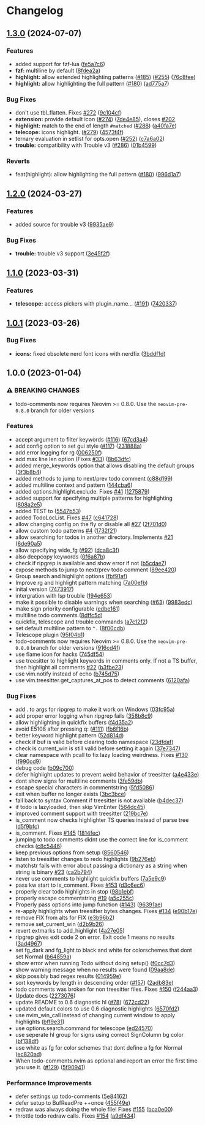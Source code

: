 # Changelog

## [1.3.0](https://github.com/folke/todo-comments.nvim/compare/v1.2.0...v1.3.0) (2024-07-07)


### Features

* added support for fzf-lua ([fe5a7c6](https://github.com/folke/todo-comments.nvim/commit/fe5a7c66d77bcb3895acda55b9fa4519110eb154))
* **fzf:** multiline by default ([8fdea2a](https://github.com/folke/todo-comments.nvim/commit/8fdea2acf78aa16b3881aa801853fa86b02c2fd8))
* **highlight:** allow extended highlighting patterns ([#185](https://github.com/folke/todo-comments.nvim/issues/185)) ([#255](https://github.com/folke/todo-comments.nvim/issues/255)) ([76c8fee](https://github.com/folke/todo-comments.nvim/commit/76c8feeda805db77b6ffb222a79661236d7a2aba))
* **highlight:** allow highlighting the full pattern ([#180](https://github.com/folke/todo-comments.nvim/issues/180)) ([ad775a7](https://github.com/folke/todo-comments.nvim/commit/ad775a7ed187761c56d14421cecab44a0656028d))


### Bug Fixes

* don't use tbl_flatten. Fixes [#272](https://github.com/folke/todo-comments.nvim/issues/272) ([9c104cf](https://github.com/folke/todo-comments.nvim/commit/9c104cf7868f1c739b43a07e5593666cc9de2d67))
* **extension:** provide default icon ([#274](https://github.com/folke/todo-comments.nvim/issues/274)) ([7de4e85](https://github.com/folke/todo-comments.nvim/commit/7de4e85211e3301572393f4b4957bff463f188fc)), closes [#202](https://github.com/folke/todo-comments.nvim/issues/202)
* **highlight:** match to the end of length `#matched` ([#288](https://github.com/folke/todo-comments.nvim/issues/288)) ([a40fa7e](https://github.com/folke/todo-comments.nvim/commit/a40fa7e421a0c363f65db204f5f0ac075d3a8967))
* **telecope:** icons highlight. ([#279](https://github.com/folke/todo-comments.nvim/issues/279)) ([4573f4f](https://github.com/folke/todo-comments.nvim/commit/4573f4f1f167a2f928a46043c7fea6d1cf333fb9))
* ternary evaluation in setlist for opts.open ([#252](https://github.com/folke/todo-comments.nvim/issues/252)) ([c7a6a02](https://github.com/folke/todo-comments.nvim/commit/c7a6a02823ca4cbecfee3c2a32d8674573308014))
* **trouble:** compatibility with Trouble v3 ([#286](https://github.com/folke/todo-comments.nvim/issues/286)) ([01b4599](https://github.com/folke/todo-comments.nvim/commit/01b4599b36ea873305a993c93cb6186cb03a51e7))


### Reverts

* feat(highlight): allow highlighting the full pattern ([#180](https://github.com/folke/todo-comments.nvim/issues/180)) ([996d1a7](https://github.com/folke/todo-comments.nvim/commit/996d1a71d634bfc934d52021a0db99ee99add7c2))

## [1.2.0](https://github.com/folke/todo-comments.nvim/compare/v1.1.0...v1.2.0) (2024-03-27)


### Features

* added source for trouble v3 ([9935ae9](https://github.com/folke/todo-comments.nvim/commit/9935ae96190c4c177cf0a0dfaddbe4a8addf3eed))


### Bug Fixes

* **trouble:** trouble v3 support ([3e45f2f](https://github.com/folke/todo-comments.nvim/commit/3e45f2fad81e7eca409280836620310b1267e1c7))

## [1.1.0](https://github.com/folke/todo-comments.nvim/compare/v1.0.1...v1.1.0) (2023-03-31)


### Features

* **telescope:** access pickers with plugin_name... ([#191](https://github.com/folke/todo-comments.nvim/issues/191)) ([7420337](https://github.com/folke/todo-comments.nvim/commit/7420337c20d766e73eb83b5d17b4ef50331ed4cd))

## [1.0.1](https://github.com/folke/todo-comments.nvim/compare/v1.0.0...v1.0.1) (2023-03-26)


### Bug Fixes

* **icons:** fixed obsolete nerd font icons with nerdfix ([3bddf1d](https://github.com/folke/todo-comments.nvim/commit/3bddf1dc406b9212c881882c8cfc4798ee271762))

## 1.0.0 (2023-01-04)


### ⚠ BREAKING CHANGES

* todo-comments now requires Neovim >= 0.8.0. Use the `neovim-pre-0.8.0` branch for older versions

### Features

* accept argument to filter keywords ([#116](https://github.com/folke/todo-comments.nvim/issues/116)) ([67cd3a4](https://github.com/folke/todo-comments.nvim/commit/67cd3a4112f372bb1406dae35816d502f53a5af3))
* add config option to set gui style ([#117](https://github.com/folke/todo-comments.nvim/issues/117)) ([231888a](https://github.com/folke/todo-comments.nvim/commit/231888aa37ddbdcc8a58b06dcb19dacfa65bf2c7))
* add error logging for rg ([006250f](https://github.com/folke/todo-comments.nvim/commit/006250f11d34fdd4500db5fdde5133131b48bc72))
* add max line len option (Fixes [#33](https://github.com/folke/todo-comments.nvim/issues/33)) ([8b63dfc](https://github.com/folke/todo-comments.nvim/commit/8b63dfccf1ae11aeebc9fae3b3d7a6dd12bb09b5))
* added merge_keywords option that allows disabling the default groups ([3f3b8b4](https://github.com/folke/todo-comments.nvim/commit/3f3b8b4fa8b4b91c2a0142491ee22afd76c161e3))
* added methods to jump to next/prev todo comment ([c88d199](https://github.com/folke/todo-comments.nvim/commit/c88d1997e40cec2078562e405b52be863d60615a))
* added multiline context and pattern ([144cba6](https://github.com/folke/todo-comments.nvim/commit/144cba62f6753647a8c502b25475e5ed568d5358))
* added options.highlight.exclude. Fixes [#41](https://github.com/folke/todo-comments.nvim/issues/41) ([1275879](https://github.com/folke/todo-comments.nvim/commit/12758792a0d207b5a4a4fb5a11a0d321a4608108))
* added support for specifying multiple patterns for highlighting ([808a2e5](https://github.com/folke/todo-comments.nvim/commit/808a2e524b3720804716a99fd900986b9d727d4d))
* added TEST to ([5547b53](https://github.com/folke/todo-comments.nvim/commit/5547b537593a4322f876637c6ee2aa38b2ac50ee))
* added TodoLocList. Fixes [#47](https://github.com/folke/todo-comments.nvim/issues/47) ([c641728](https://github.com/folke/todo-comments.nvim/commit/c6417282c9d3948917e712b8e0b0093f9dc995e2))
* allow changing config on the fly or disable all [#27](https://github.com/folke/todo-comments.nvim/issues/27) ([2f701d0](https://github.com/folke/todo-comments.nvim/commit/2f701d0738e3b0dfae90c69435b752bbbaeb2ed3))
* allow custom todo patterns [#4](https://github.com/folke/todo-comments.nvim/issues/4) ([1732f21](https://github.com/folke/todo-comments.nvim/commit/1732f21854f0d7f9cffd6e92f9e95c13a01bd79e))
* allow searching for todos in another directory. Implements [#21](https://github.com/folke/todo-comments.nvim/issues/21) ([6de90a5](https://github.com/folke/todo-comments.nvim/commit/6de90a566ab50da6b76200a69486b6d51c8d07ee))
* allow specifying wide_fg ([#92](https://github.com/folke/todo-comments.nvim/issues/92)) ([dca8c3f](https://github.com/folke/todo-comments.nvim/commit/dca8c3fa3b515bc85652e50bf736d2cca8a87cb2))
* also deepcopy keywords ([0f6a87b](https://github.com/folke/todo-comments.nvim/commit/0f6a87bb04925775bb2fd68c063152512e033313))
* check if ripgrep is available and show error if not ([b5cdae7](https://github.com/folke/todo-comments.nvim/commit/b5cdae78f58ac23fcf4340013e4dc7197881196a))
* expose methods to jump to next/prev todo comment ([89ee420](https://github.com/folke/todo-comments.nvim/commit/89ee420be60750d074bcb95efa6f2159c0671950))
* Group search and highlight options ([fbf91af](https://github.com/folke/todo-comments.nvim/commit/fbf91af72193987e50e542c5148ffcca2ff89050))
* Improve rg and highlight pattern matching ([7a00efb](https://github.com/folke/todo-comments.nvim/commit/7a00efb6a6c585303d333b0c543c640aa888fb83))
* inital version ([7473917](https://github.com/folke/todo-comments.nvim/commit/747391791bbb67fafeb2e690f4688720392470c8))
* intergration with lsp trouble ([194e653](https://github.com/folke/todo-comments.nvim/commit/194e65323bb1e3d35075d7b3451db697f1ba75f8))
* make it possible to disable warnings when searching ([#63](https://github.com/folke/todo-comments.nvim/issues/63)) ([9983edc](https://github.com/folke/todo-comments.nvim/commit/9983edc5ef38c7a035c17c85f60ee13dbd75dcc8))
* make sign priority configurable ([edbe161](https://github.com/folke/todo-comments.nvim/commit/edbe161856eacc859987eaf28d41b67163d49791))
* multiline todo comments ([8dffc5d](https://github.com/folke/todo-comments.nvim/commit/8dffc5d3ed1495e70c05f5ca1d100f8d3a4c44aa))
* quickfix, telescope and trouble commands ([a7c12f2](https://github.com/folke/todo-comments.nvim/commit/a7c12f288c995a738688ec3a42e6a1f6d48f3b89))
* set default multiline pattern to `^.` ([8f00cdb](https://github.com/folke/todo-comments.nvim/commit/8f00cdbbeafdad95dc1da0d846d21d9eef2d510b))
* Telescope plugin ([95f04b1](https://github.com/folke/todo-comments.nvim/commit/95f04b1a1fc9b7a17731eebde4353697c5a01f9b))
* todo-comments now requires Neovim &gt;= 0.8.0. Use the `neovim-pre-0.8.0` branch for older versions ([916cd4f](https://github.com/folke/todo-comments.nvim/commit/916cd4f144e7211874082286f7d5889018b5739d))
* use flame icon for hacks ([745df54](https://github.com/folke/todo-comments.nvim/commit/745df540153b0fc18b1ffec02c8875be1bf9e0c7))
* use treesitter to highlight keywords in comments only. If not a TS buffer, then highlight all comments [#22](https://github.com/folke/todo-comments.nvim/issues/22) ([b3fbe23](https://github.com/folke/todo-comments.nvim/commit/b3fbe23185189ba20ee0012bfbbb14e8fa55406e))
* use vim.notify instead of echo ([b745d75](https://github.com/folke/todo-comments.nvim/commit/b745d7513207eb8d809e1a92fae76e643310bf91))
* use vim.treesitter.get_captures_at_pos to detect comments ([6120afa](https://github.com/folke/todo-comments.nvim/commit/6120afa159d1dd3ba112ee4360b4ab4562a9b266))


### Bug Fixes

* add . to args for ripgrep to make it work on Windows ([03fc95a](https://github.com/folke/todo-comments.nvim/commit/03fc95a8f49edc8533a70577dedc44972733d88d))
* add proper error logging when ripgrep fails ([358b8c9](https://github.com/folke/todo-comments.nvim/commit/358b8c9c387557d21cbc14f8269e229467487954))
* allow highlighting in quickfix buffers ([f4d35a2](https://github.com/folke/todo-comments.nvim/commit/f4d35a2e5b601385b299bb44b1f556956d286292))
* avoid E5108 after pressing q: ([#111](https://github.com/folke/todo-comments.nvim/issues/111)) ([fb6f16b](https://github.com/folke/todo-comments.nvim/commit/fb6f16b89e475676d45bf6b39077fb752521e6f1))
* better keyword highlight pattern ([52d814d](https://github.com/folke/todo-comments.nvim/commit/52d814d7b5234e353d7599f566b1125d256633b9))
* check if buf is valid before clearing todo namespace ([23dfdaf](https://github.com/folke/todo-comments.nvim/commit/23dfdafe1990ae7b6c0f0c69a02736bb1a839219))
* check is current_win is still valid before setting it again ([37e7347](https://github.com/folke/todo-comments.nvim/commit/37e73472656d0642224dc86d9ce4784d8e4f5b5c))
* clear namespace with pcall to fix lazy loading weirdness. Fixes [#130](https://github.com/folke/todo-comments.nvim/issues/130) ([f990cd9](https://github.com/folke/todo-comments.nvim/commit/f990cd9c1d3e701f6746b523b71784ec2498ae35))
* debug code ([b09c700](https://github.com/folke/todo-comments.nvim/commit/b09c700ecf878092e91ed4b041c6eb7c840df994))
* defer highlight updates to prevent weird behavior of treesitter ([a4e433e](https://github.com/folke/todo-comments.nvim/commit/a4e433ee690455f94b4fba8fbc3241d061dc90f3))
* dont show signs for multiline comments ([3fe59db](https://github.com/folke/todo-comments.nvim/commit/3fe59db6dd6fb07857e0b9670a3b711104dfb53a))
* escape special characters in commentstring ([5fd5086](https://github.com/folke/todo-comments.nvim/commit/5fd5086a50f8bc012f50858805080c79ccb204bf))
* exit when buffer no longer exists ([3bc3bce](https://github.com/folke/todo-comments.nvim/commit/3bc3bceb4f1122028891830b2b408cd570e21859))
* fall back to syntax Comment if treesitter is not available ([b4dec37](https://github.com/folke/todo-comments.nvim/commit/b4dec37ba24c6c31d8129f601ff5db6cb4b9c99a))
* if todo is lazyloaded, then skip VimEnter ([564dc45](https://github.com/folke/todo-comments.nvim/commit/564dc4564cd47854f36e09e3d1910acb7e41e67d))
* improved comment support with treesitter ([219bc7e](https://github.com/folke/todo-comments.nvim/commit/219bc7ef4439b6fa53bc9db1dd14b11221e83d7d))
* is_comment now checks highlighter TS queries instead of parse tree ([d5f9bfc](https://github.com/folke/todo-comments.nvim/commit/d5f9bfc164c7ea306710d1a0a9d2db255387b1db))
* is_comment. Fixes [#145](https://github.com/folke/todo-comments.nvim/issues/145) ([1814fec](https://github.com/folke/todo-comments.nvim/commit/1814feca54540497de99d474dd6c9de6b691cf01))
* jumping to todo comments didnt use the correct line for is_comment checks ([c8c5446](https://github.com/folke/todo-comments.nvim/commit/c8c54465c74761ec95399584ed670700849ae401))
* keep previous options from setup ([8560546](https://github.com/folke/todo-comments.nvim/commit/8560546c466d1f555573d37e062e95e7ae94bbab))
* listen to treesitter changes to redo highlights ([9b276eb](https://github.com/folke/todo-comments.nvim/commit/9b276ebeeced9e15707c27e0b2588e7b3e19d9c5))
* matchstr fails with error about passing a dictionary as a string when string is binary [#23](https://github.com/folke/todo-comments.nvim/issues/23) ([ca2b794](https://github.com/folke/todo-comments.nvim/commit/ca2b7945e9bb58a5a8ab341b269028dd05d7ec61))
* never use comments to highlight quickfix buffers ([7a5e9c9](https://github.com/folke/todo-comments.nvim/commit/7a5e9c991670a834ed29951e58d29551f7a73fe3))
* pass kw start to is_comment. Fixes [#153](https://github.com/folke/todo-comments.nvim/issues/153) ([d3c6ec6](https://github.com/folke/todo-comments.nvim/commit/d3c6ec66caa07a31a16d3ed4b954a88742daa909))
* properly clear todo highlights in stop ([98b1ebf](https://github.com/folke/todo-comments.nvim/commit/98b1ebf198836bdc226c0562b9f906584e6c400e))
* properly escape commentstring [#19](https://github.com/folke/todo-comments.nvim/issues/19) ([a5c255c](https://github.com/folke/todo-comments.nvim/commit/a5c255c6860ae9456f339dc35586a6d47b6fd2cf))
* Properly pass options into jump function ([#143](https://github.com/folke/todo-comments.nvim/issues/143)) ([96391ae](https://github.com/folke/todo-comments.nvim/commit/96391ae41e63a5edba260adfd7312462b54ddc8e))
* re-apply highlights when treesitter bytes changes. Fixes [#134](https://github.com/folke/todo-comments.nvim/issues/134) ([e90b17e](https://github.com/folke/todo-comments.nvim/commit/e90b17e45c39f6f37994a2f0f60dde8472b8457d))
* remove FIX from alts for FIX ([e3b96b2](https://github.com/folke/todo-comments.nvim/commit/e3b96b253150c217a603fa11b79b90fcb2d1a649))
* remove set_current_win ([d2b9b26](https://github.com/folke/todo-comments.nvim/commit/d2b9b265ae250ac3c1737180095352080059d212))
* revert extmarks to add_highlight ([4a27e05](https://github.com/folke/todo-comments.nvim/commit/4a27e05519827ba1594d5ce3fde874040f005bfe))
* ripgrep gives exit code 2 on error. Exit code 1 means no results ([3ad4967](https://github.com/folke/todo-comments.nvim/commit/3ad4967972ed463ce1dfd38161ea98862b2bdffa))
* set fg_dark and fg_light to black and white for colorschemes that dont set Normal ([b64859a](https://github.com/folke/todo-comments.nvim/commit/b64859a2313472284fb0d29d9bc9e0108725ecc4))
* show error when running Todo without doing setup() ([f0cc7d3](https://github.com/folke/todo-comments.nvim/commit/f0cc7d3eb7c017c87c1ef52bf3f51d292971ef29))
* show warning message when no results were found ([09aa8de](https://github.com/folke/todo-comments.nvim/commit/09aa8de5ddb2483cafb955645bb4f98701736a98))
* skip possibly bad regex results ([014959e](https://github.com/folke/todo-comments.nvim/commit/014959e82aabc07a16739c771bf40e7fd6de3fe9))
* sort keywords by length in descending order ([#157](https://github.com/folke/todo-comments.nvim/issues/157)) ([2adb83e](https://github.com/folke/todo-comments.nvim/commit/2adb83e0fb082a5f1c40f3def4c8b18ec767c5ee))
* todo comments was broken for non treesitter files. Fixes [#150](https://github.com/folke/todo-comments.nvim/issues/150) ([f244aa3](https://github.com/folke/todo-comments.nvim/commit/f244aa391774b29878db580eff63a9e26dc5f084))
* Update docs ([2273076](https://github.com/folke/todo-comments.nvim/commit/2273076591b9ce78f562b52e3c0b4e34102f54a5))
* update README to 0.6 diagnostic hl ([#78](https://github.com/folke/todo-comments.nvim/issues/78)) ([672cd22](https://github.com/folke/todo-comments.nvim/commit/672cd22bd15928434374ac52d0cf38dd250231df))
* updated default colors to use 0.6 diagnostic highlights ([6570fd2](https://github.com/folke/todo-comments.nvim/commit/6570fd271d17fec1966522f3a19cc6f4c88824c4))
* use nvim_win_call instead of changing current window to apply highlights ([bff9e31](https://github.com/folke/todo-comments.nvim/commit/bff9e315ac3b5854a08d5a73b898822bdec1a5c3))
* use options.search.command for telescope ([ed24570](https://github.com/folke/todo-comments.nvim/commit/ed24570d07e0ffae9969006009a91ecabfff1493))
* use seperate hl group for signs using correct SignColumn bg color ([bf138df](https://github.com/folke/todo-comments.nvim/commit/bf138dff36602a1da40bbebabef8bae61735635c))
* use white as fg for color schemes that dont define a fg for Normal ([ec820ad](https://github.com/folke/todo-comments.nvim/commit/ec820ade091c28b221eb2f6d0ee02c554a61a8e8))
* When todo-comments.nvim as optional and report an error the first time you use it. ([#129](https://github.com/folke/todo-comments.nvim/issues/129)) ([5f90941](https://github.com/folke/todo-comments.nvim/commit/5f9094198563b693439837b593815dc18768fda8))


### Performance Improvements

* defer settings up todo-comments ([5e84162](https://github.com/folke/todo-comments.nvim/commit/5e8416265a23c8b8b4711be73b465e6f6566f49b))
* defer setup to BufReadPre ++once ([455f49e](https://github.com/folke/todo-comments.nvim/commit/455f49e6e263fdd2fe1bfff2b1eb7c7457fbf68f))
* redraw was always doing the whole file! Fixes [#155](https://github.com/folke/todo-comments.nvim/issues/155) ([bca0e00](https://github.com/folke/todo-comments.nvim/commit/bca0e00644c22a3eecedce703c0db080dd6bdc55))
* throttle todo redraw calls. Fixes [#154](https://github.com/folke/todo-comments.nvim/issues/154) ([a9df434](https://github.com/folke/todo-comments.nvim/commit/a9df4342a564e9d95340f60a38a523fda27cdb2e))
